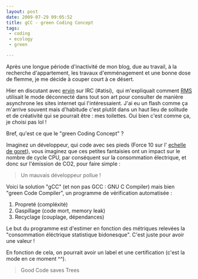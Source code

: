 ```yaml
---
layout: post
date: 2009-07-29 09:05:52
title: gCC - green Coding Concept
tags:
 - coding
 - ecology
 - green

---
```


Après une longue période d'inactivité de mon blog, due au travail, à la recherche d'appartement, les travaux d'emménagement et une bonne dose de flemme, je me décide à couper court à ce désert.

Hier en discutant avec [ervin](http://ervin.ipsquad.net/) sur IRC (#atisi),  qui m'expliquait comment [RMS](http://fr.wikipedia.org/wiki/Richard_Stallman) utilisait le mode déconnecté dans tout son art pour consulter de manière asynchrone les sites internet qui l'intéressaient. J'ai eu un flash comme ça m'arrive souvent mais d'habitude c'est plutôt dans un haut lieu de solitude et de créativité qui se pourrait être : mes toilettes. Oui bien c'est comme ça, je choisi pas lol !

Bref, qu'est ce que le "green Coding Concept" ?

Imaginez un développeur, qui code avec ses pieds (Force 10 sur l' [echelle de goret](http://www.bien-programmer.fr/goret.htm)), vous imaginez que ces petites fantaisies ont un impact sur le nombre de cycle CPU, par conséquent sur la consommation électrique, et donc sur l'émission de CO2, pour faire simple :

> Un mauvais développeur pollue !

Voici la solution "gCC" (et non pas GCC : GNU C Compiler) mais bien "green Code Compiler", un programme de vérification automatisée :

  1. Propreté (compléxité)	
  2. Gaspillage (code mort, memory leak)
  3. Recyclage (couplage, dépendances)

Le but du programme est d'estimer en fonction des métriques relevées la "consommation éléctrique statistique bidonesque". C'est juste pour avoir une valeur !

En fonction de cela, on pourrait avoir un label et une certification (c'est la mode en ce moment ^^).

> Good Code saves Trees

